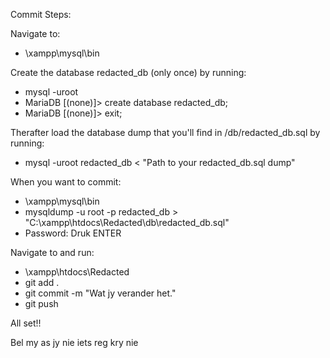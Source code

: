 Commit Steps:

Navigate to: 
- \xampp\mysql\bin

Create the database redacted_db (only once) by running:
- mysql -uroot
- MariaDB [(none)]> create database redacted_db;
- MariaDB [(none)]> exit;

Therafter load the database dump that you'll find in /db/redacted_db.sql by running:
- mysql -uroot redacted_db < "Path to your redacted_db.sql dump"


When you want to commit:
- \xampp\mysql\bin
- mysqldump -u root -p redacted_db > "C:\xampp\htdocs\Redacted\db\redacted_db.sql"
- Password: Druk ENTER

Navigate to and run: 
- \xampp\htdocs\Redacted
- git add .
- git commit -m "Wat jy verander het."
- git push

All set!!

Bel my as jy nie iets reg kry nie
